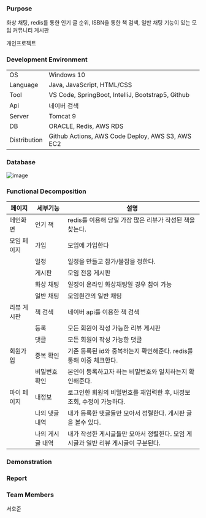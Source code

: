
### Purpose
화상 채팅, redis를 통한 인기 글 순위, ISBN을 통한 책 검색, 일반 채팅 기능이 있는 모임 커뮤니티 게시판

개인프로젝트

### Development Environment

|              |                                                   |
| ------------ | ------------------------------------------------- |
| OS           | Windows 10                                        |
| Language     | Java, JavaScript, HTML/CSS                        |
| Tool         | VS Code, SpringBoot, IntelliJ, Bootstrap5, Github |
| Api          | 네이버 검색                                        |
| Server       | Tomcat 9                                          |
| DB           | ORACLE, Redis, AWS RDS                            |
| Distribution | Github Actions, AWS Code Deploy, AWS S3, AWS EC2  |

### Database
![image](file:///C:/Users/Hojun/Desktop/%EB%B6%81%ED%81%B4%EB%9F%BD%20erd.png)


### Functional Decomposition

| 페이지           | 세부기능             | 설명                                                       |
| ---------------- | -------------------- | ---------------------------------------------------------- |
| 메인화면          | 인기 책             | redis를 이용해 당일 가장 많은 리뷰가 작성된 책을 찾는다.                    |
| 모임 페이지       | 가입           | 모임에 가입한다 |
|                  | 일정         | 일정을 만들고 참가/불참을 정한다.                                           |
|                  | 게시판       | 모임 전용 게시판                                      |
|                  | 화상 채팅            | 일정이 온라인 화상채팅일 경우 참여 가능                 |
|                  | 일반 채팅            | 모임원간의 일반 채팅                 |
| 리뷰 게시판       | 책 검색          | 네이버 api를 이용한 책 검색                   |
|                  | 등록       | 모든 회원이 작성 가능한 리뷰 게시판                                 |
|                  | 댓글    | 모든 회원이 작성 가능한 댓글                               |
| 회원가입         | 중복 확인 | 기존 등록된 id와 중복하는지 확인해준다. redis를 통해 이중 체크한다. |
|                 | 비밀번호 확인             | 본인이 등록하고자 하는 비밀번호와 일치하는지 확인해준다.                     |
| 마이 페이지      | 내정보            | 로그인한 회원의 비밀번호를 재입력한 후, 내정보 조회, 수정이 가능하다.              |
|                 | 나의 댓글 내역            | 내가 등록한 댓글들만 모아서 정렬한다. 게시판 글을 볼수 있다.                             |
|                 | 나의 게시글 내역            |  내가 작성한 게시글들만 모아서 정렬한다. 모임 게시글과 일반 리뷰 게시글이 구분된다.       |

### Demonstration


### Report


### Team Members

서호준

